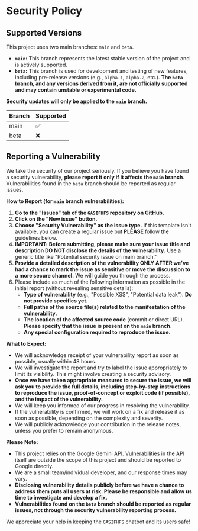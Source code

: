 # Security Policy

## Supported Versions

This project uses two main branches: `main` and `beta`.

*   **`main`:** This branch represents the latest stable version of the project and is actively supported.
*   **`beta`:** This branch is used for development and testing of new features, including pre-release versions (e.g., `alpha.1`, `alpha.2`, etc.). **The `beta` branch, and any versions derived from it, are not officially supported and may contain unstable or experimental code.**

**Security updates will only be applied to the `main` branch.**

| Branch  | Supported          |
| ------- | ------------------ |
| main    | :white_check_mark: |
| beta    | :x:                |

## Reporting a Vulnerability

We take the security of our project seriously. If you believe you have found a security vulnerability, **please report it only if it affects the `main` branch**. Vulnerabilities found in the `beta` branch should be reported as regular issues.

**How to Report (for `main` branch vulnerabilities):**

1. **Go to the "Issues" tab of the `GASIFHFS` repository on GitHub.**
2. **Click on the "New issue" button.**
3. **Choose "Security Vulnerability" as the issue type.** If this template isn't available, you can create a regular issue but **PLEASE** follow the guidelines below.
4. **IMPORTANT: Before submitting, please make sure your issue title and description DO NOT disclose the details of the vulnerability.** Use a generic title like "Potential security issue on main branch."
5. **Provide a detailed description of the vulnerability ONLY AFTER we've had a chance to mark the issue as sensitive or move the discussion to a more secure channel.** We will guide you through the process.
6. Please include as much of the following information as possible in the initial report (without revealing sensitive details):
    *   **Type of vulnerability** (e.g., "Possible XSS", "Potential data leak"). **Do not provide specifics yet.**
    *   **Full paths of the source file(s) related to the manifestation of the vulnerability.**
    *   **The location of the affected source code** (commit or direct URL). **Please specify that the issue is present on the `main` branch.**
    *   **Any special configuration required to reproduce the issue.**

**What to Expect:**

*   We will acknowledge receipt of your vulnerability report as soon as possible, usually within 48 hours.
*   We will investigate the report and try to label the issue appropriately to limit its visibility. This might involve creating a security advisory.
*   **Once we have taken appropriate measures to secure the issue, we will ask you to provide the full details, including step-by-step instructions to reproduce the issue, proof-of-concept or exploit code (if possible), and the impact of the vulnerability.**
*   We will keep you informed of our progress in resolving the vulnerability.
*   If the vulnerability is confirmed, we will work on a fix and release it as soon as possible, depending on the complexity and severity.
*   We will publicly acknowledge your contribution in the release notes, unless you prefer to remain anonymous.

**Please Note:**

*   This project relies on the Google Gemini API. Vulnerabilities in the API itself are outside the scope of this project and should be reported to Google directly.
*   We are a small team/individual developer, and our response times may vary.
*   **Disclosing vulnerability details publicly before we have a chance to address them puts all users at risk. Please be responsible and allow us time to investigate and develop a fix.**
*   **Vulnerabilities found on the `beta` branch should be reported as regular issues, not through the security vulnerability reporting process.**

We appreciate your help in keeping the `GASIFHFS` chatbot and its users safe!
